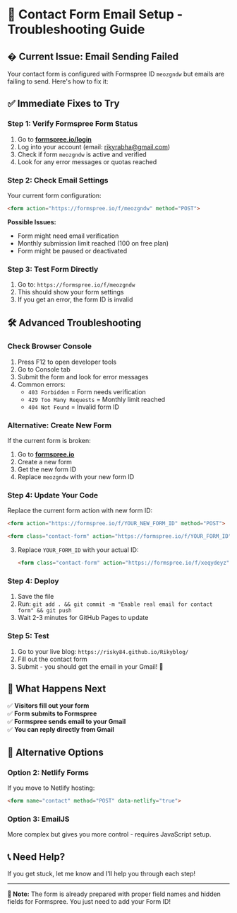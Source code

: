 # 📧 Contact Form Email Setup - Troubleshooting Guide

## � Current Issue: Email Sending Failed

Your contact form is configured with Formspree ID `meozgndw` but emails are failing to send. Here's how to fix it:

## ✅ Immediate Fixes to Try

### Step 1: Verify Formspree Form Status
1. Go to **[formspree.io/login](https://formspree.io/login)**
2. Log into your account (email: rikyrabha@gmail.com)
3. Check if form `meozgndw` is active and verified
4. Look for any error messages or quotas reached

### Step 2: Check Email Settings
Your current form configuration:
```html
<form action="https://formspree.io/f/meozgndw" method="POST">
```

**Possible Issues:**
- Form might need email verification
- Monthly submission limit reached (100 on free plan)
- Form might be paused or deactivated

### Step 3: Test Form Directly
1. Go to: `https://formspree.io/f/meozgndw`
2. This should show your form settings
3. If you get an error, the form ID is invalid

## 🛠️ Advanced Troubleshooting

### Check Browser Console
1. Press F12 to open developer tools
2. Go to Console tab
3. Submit the form and look for error messages
4. Common errors:
   - `403 Forbidden` = Form needs verification
   - `429 Too Many Requests` = Monthly limit reached
   - `404 Not Found` = Invalid form ID

### Alternative: Create New Form
If the current form is broken:
1. Go to **[formspree.io](https://formspree.io)**
2. Create a new form
3. Get the new form ID
4. Replace `meozgndw` with your new form ID

### Step 4: Update Your Code
Replace the current form action with new form ID:
```html
<form action="https://formspree.io/f/YOUR_NEW_FORM_ID" method="POST">
```
   ```html
   <form class="contact-form" action="https://formspree.io/f/YOUR_FORM_ID" method="POST">
   ```
3. Replace `YOUR_FORM_ID` with your actual ID:
   ```html
   <form class="contact-form" action="https://formspree.io/f/xeqydeyz" method="POST">
   ```

### Step 4: Deploy
1. Save the file
2. Run: `git add . && git commit -m "Enable real email for contact form" && git push`
3. Wait 2-3 minutes for GitHub Pages to update

### Step 5: Test
1. Go to your live blog: `https://risky84.github.io/Rikyblog/`
2. Fill out the contact form
3. Submit - you should get the email in your Gmail! 📧

## 🎯 What Happens Next

✅ **Visitors fill out your form**  
✅ **Form submits to Formspree**  
✅ **Formspree sends email to your Gmail**  
✅ **You can reply directly from Gmail**  

## 🔧 Alternative Options

### Option 2: Netlify Forms
If you move to Netlify hosting:
```html
<form name="contact" method="POST" data-netlify="true">
```

### Option 3: EmailJS
More complex but gives you more control - requires JavaScript setup.

## 📞 Need Help?
If you get stuck, let me know and I'll help you through each step!

---
**📝 Note:** The form is already prepared with proper field names and hidden fields for Formspree. You just need to add your Form ID!
